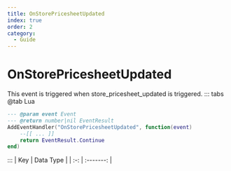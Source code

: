 ```yaml
---
title: OnStorePricesheetUpdated
index: true
order: 2
category:
  - Guide
---
```


# OnStorePricesheetUpdated
This event is triggered when store_pricesheet_updated is triggered.
::: tabs
@tab Lua
```lua
--- @param event Event
--- @return number|nil EventResult
AddEventHandler("OnStorePricesheetUpdated", function(event)
    --[[ ... ]]
    return EventResult.Continue
end)
```

:::
| Key | Data Type |
| :-: | :-------: |